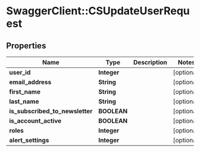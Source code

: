 # SwaggerClient::CSUpdateUserRequest

## Properties
Name | Type | Description | Notes
------------ | ------------- | ------------- | -------------
**user_id** | **Integer** |  | [optional] 
**email_address** | **String** |  | [optional] 
**first_name** | **String** |  | [optional] 
**last_name** | **String** |  | [optional] 
**is_subscribed_to_newsletter** | **BOOLEAN** |  | [optional] 
**is_account_active** | **BOOLEAN** |  | [optional] 
**roles** | **Integer** |  | [optional] 
**alert_settings** | **Integer** |  | [optional] 


